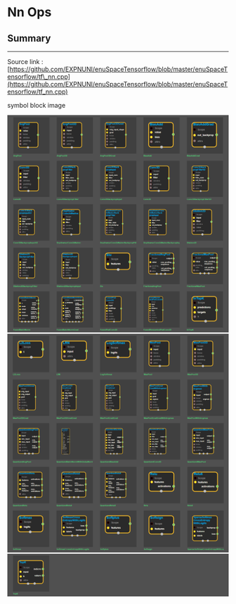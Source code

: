 # Nn Ops

## Summary

---

Source link : [https://github.com/EXPNUNI/enuSpaceTensorflow/blob/master/enuSpaceTensorflow/tf\_nn.cpp](https://github.com/EXPNUNI/enuSpaceTensorflow/blob/master/enuSpaceTensorflow/tf_nn.cpp)

symbol block image 

![](/assets/tf_nn_ops_symbols1.png)![](/assets/tf_nn_ops_symbols2.png)![](/assets/tf_nn_ops_symbols3.png)

